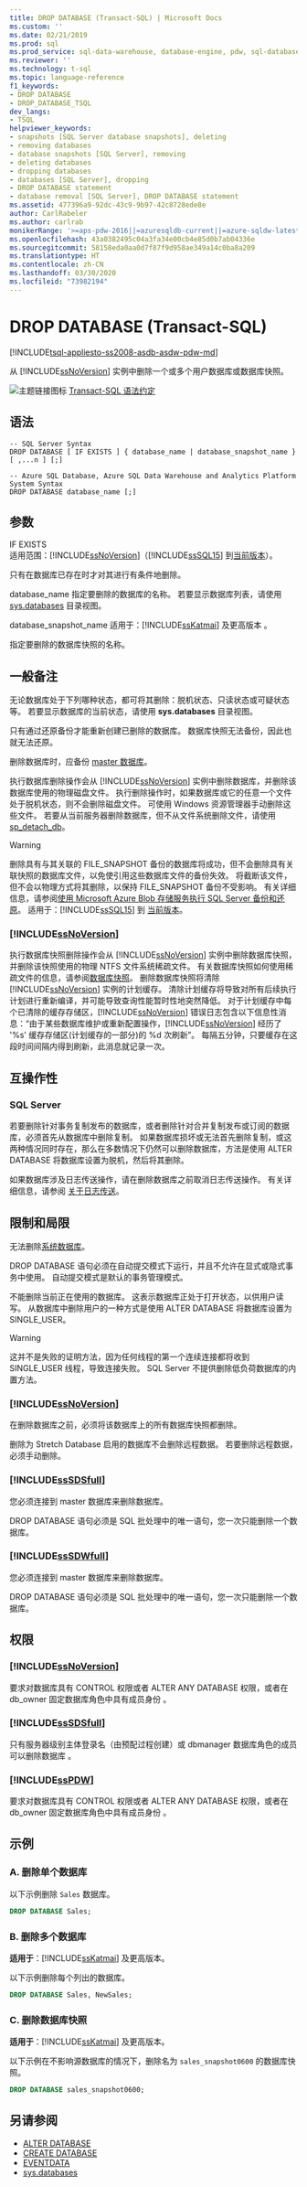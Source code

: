 ```yaml
---
title: DROP DATABASE (Transact-SQL) | Microsoft Docs
ms.custom: ''
ms.date: 02/21/2019
ms.prod: sql
ms.prod_service: sql-data-warehouse, database-engine, pdw, sql-database
ms.reviewer: ''
ms.technology: t-sql
ms.topic: language-reference
f1_keywords:
- DROP DATABASE
- DROP_DATABASE_TSQL
dev_langs:
- TSQL
helpviewer_keywords:
- snapshots [SQL Server database snapshots], deleting
- removing databases
- database snapshots [SQL Server], removing
- deleting databases
- dropping databases
- databases [SQL Server], dropping
- DROP DATABASE statement
- database removal [SQL Server], DROP DATABASE statement
ms.assetid: 477396a9-92dc-43c9-9b97-42c8728ede8e
author: CarlRabeler
ms.author: carlrab
monikerRange: '>=aps-pdw-2016||=azuresqldb-current||=azure-sqldw-latest||>=sql-server-2016||=sqlallproducts-allversions||>=sql-server-linux-2017||=azuresqldb-mi-current'
ms.openlocfilehash: 43a0382495c04a3fa34e00cb4e85d0b7ab04336e
ms.sourcegitcommit: 58158eda0aa0d7f87f9d958ae349a14c0ba8a209
ms.translationtype: HT
ms.contentlocale: zh-CN
ms.lasthandoff: 03/30/2020
ms.locfileid: "73982194"
---
```

# <a name="drop-database-transact-sql"></a>DROP DATABASE (Transact-SQL)

[!INCLUDE[tsql-appliesto-ss2008-asdb-asdw-pdw-md](../../includes/tsql-appliesto-ss2008-all-md.md)]

从 [!INCLUDE[ssNoVersion](../../includes/ssnoversion-md.md)] 实例中删除一个或多个用户数据库或数据库快照。

![主题链接图标](../../database-engine/configure-windows/media/topic-link.gif "“主题链接”图标") [Transact-SQL 语法约定](../../t-sql/language-elements/transact-sql-syntax-conventions-transact-sql.md)

## <a name="syntax"></a>语法

```
-- SQL Server Syntax
DROP DATABASE [ IF EXISTS ] { database_name | database_snapshot_name } [ ,...n ] [;]
```

```
-- Azure SQL Database, Azure SQL Data Warehouse and Analytics Platform System Syntax
DROP DATABASE database_name [;]
```

## <a name="arguments"></a>参数

IF EXISTS  
  适用范围：[!INCLUDE[ssNoVersion](../../includes/ssnoversion-md.md)]（[!INCLUDE[ssSQL15](../../includes/sssql15-md.md)] 到[当前版本](https://go.microsoft.com/fwlink/p/?LinkId=299658)）。

只有在数据库已存在时才对其进行有条件地删除。

database_name  指定要删除的数据库的名称。 若要显示数据库列表，请使用 [sys.databases](../../relational-databases/system-catalog-views/sys-databases-transact-sql.md) 目录视图。

database_snapshot_name
适用于：[!INCLUDE[ssKatmai](../../includes/sskatmai-md.md)] 及更高版本   。

指定要删除的数据库快照的名称。

## <a name="general-remarks"></a>一般备注

无论数据库处于下列哪种状态，都可将其删除：脱机状态、只读状态或可疑状态等。 若要显示数据库的当前状态，请使用 **sys.databases** 目录视图。

只有通过还原备份才能重新创建已删除的数据库。 数据库快照无法备份，因此也就无法还原。

删除数据库时，应备份 [master 数据库](../../relational-databases/databases/master-database.md)。

执行数据库删除操作会从 [!INCLUDE[ssNoVersion](../../includes/ssnoversion-md.md)] 实例中删除数据库，并删除该数据库使用的物理磁盘文件。 执行删除操作时，如果数据库或它的任意一个文件处于脱机状态，则不会删除磁盘文件。 可使用 Windows 资源管理器手动删除这些文件。 若要从当前服务器删除数据库，但不从文件系统删除文件，请使用 [sp_detach_db](../../relational-databases/system-stored-procedures/sp-detach-db-transact-sql.md)。

> [!WARNING]
> 删除具有与其关联的 FILE_SNAPSHOT 备份的数据库将成功，但不会删除具有关联快照的数据库文件，以免使引用这些数据库文件的备份失效。 将截断该文件，但不会以物理方式将其删除，以保持 FILE_SNAPSHOT 备份不受影响。 有关详细信息，请参阅[使用 Microsoft Azure Blob 存储服务执行 SQL Server 备份和还原](../../relational-databases/backup-restore/sql-server-backup-and-restore-with-microsoft-azure-blob-storage-service.md)。 适用于：[!INCLUDE[ssSQL15](../../includes/sssql15-md.md)] 到 [当前版本](https://go.microsoft.com/fwlink/p/?LinkId=299658)。

### [!INCLUDE[ssNoVersion](../../includes/ssnoversion-md.md)]

执行数据库快照删除操作会从 [!INCLUDE[ssNoVersion](../../includes/ssnoversion-md.md)] 实例中删除数据库快照，并删除该快照使用的物理 NTFS 文件系统稀疏文件。 有关数据库快照如何使用稀疏文件的信息，请参阅[数据库快照](../../relational-databases/databases/database-snapshots-sql-server.md)。 删除数据库快照将清除 [!INCLUDE[ssNoVersion](../../includes/ssnoversion-md.md)] 实例的计划缓存。 清除计划缓存将导致对所有后续执行计划进行重新编译，并可能导致查询性能暂时性地突然降低。 对于计划缓存中每个已清除的缓存存储区，[!INCLUDE[ssNoVersion](../../includes/ssnoversion-md.md)] 错误日志包含以下信息性消息：“由于某些数据库维护或重新配置操作，[!INCLUDE[ssNoVersion](../../includes/ssnoversion-md.md)] 经历了 '%s' 缓存存储区(计划缓存的一部分)的 %d 次刷新”。 每隔五分钟，只要缓存在这段时间间隔内得到刷新，此消息就记录一次。

## <a name="interoperability"></a>互操作性

### <a name="sql-server"></a>SQL Server

若要删除针对事务复制发布的数据库，或者删除针对合并复制发布或订阅的数据库，必须首先从数据库中删除复制。 如果数据库损坏或无法首先删除复制，或这两种情况同时存在，那么在多数情况下仍然可以删除数据库，方法是使用 ALTER DATABASE 将数据库设置为脱机，然后将其删除。

如果数据库涉及日志传送操作，请在删除数据库之前取消日志传送操作。 有关详细信息，请参阅 [关于日志传送](../../database-engine/log-shipping/about-log-shipping-sql-server.md)。

## <a name="limitations-and-restrictions"></a>限制和局限

无法删除[系统数据库](../../relational-databases/databases/system-databases.md)。

DROP DATABASE 语句必须在自动提交模式下运行，并且不允许在显式或隐式事务中使用。 自动提交模式是默认的事务管理模式。

不能删除当前正在使用的数据库。 这表示数据库正处于打开状态，以供用户读写。 从数据库中删除用户的一种方式是使用 ALTER DATABASE 将数据库设置为 SINGLE_USER。

> [!WARNING]
> 这并不是失败的证明方法，因为任何线程的第一个连续连接都将收到 SINGLE_USER 线程，导致连接失败。 SQL Server 不提供删除低负荷数据库的内置方法。

### [!INCLUDE[ssNoVersion](../../includes/ssnoversion-md.md)]

在删除数据库之前，必须将该数据库上的所有数据库快照都删除。

删除为 Stretch Database 启用的数据库不会删除远程数据。 若要删除远程数据，必须手动删除。

### [!INCLUDE[ssSDSfull](../../includes/sssdsfull-md.md)]

您必须连接到 master 数据库来删除数据库。

 DROP DATABASE 语句必须是 SQL 批处理中的唯一语句，您一次只能删除一个数据库。

### [!INCLUDE[ssSDWfull](../../includes/sssdwfull-md.md)]

您必须连接到 master 数据库来删除数据库。

DROP DATABASE 语句必须是 SQL 批处理中的唯一语句，您一次只能删除一个数据库。

## <a name="permissions"></a>权限

### [!INCLUDE[ssNoVersion](../../includes/ssnoversion-md.md)]

要求对数据库具有 CONTROL 权限或者 ALTER ANY DATABASE 权限，或者在 db_owner 固定数据库角色中具有成员身份    。

### [!INCLUDE[ssSDSfull](../../includes/sssdsfull-md.md)]

只有服务器级别主体登录名（由预配过程创建）或 dbmanager 数据库角色的成员可以删除数据库  。

### [!INCLUDE[ssPDW](../../includes/sspdw-md.md)]

要求对数据库具有 CONTROL 权限或者 ALTER ANY DATABASE 权限，或者在 db_owner 固定数据库角色中具有成员身份    。

## <a name="examples"></a>示例

### <a name="a-dropping-a-single-database"></a>A. 删除单个数据库

以下示例删除 `Sales` 数据库。

```sql
DROP DATABASE Sales;
```

### <a name="b-dropping-multiple-databases"></a>B. 删除多个数据库

**适用于**：[!INCLUDE[ssKatmai](../../includes/sskatmai-md.md)] 及更高版本。

以下示例删除每个列出的数据库。

```sql
DROP DATABASE Sales, NewSales;
```

### <a name="c-dropping-a-database-snapshot"></a>C. 删除数据库快照

**适用于**：[!INCLUDE[ssKatmai](../../includes/sskatmai-md.md)] 及更高版本。

以下示例在不影响源数据库的情况下，删除名为 `sales_snapshot0600` 的数据库快照。

```sql
DROP DATABASE sales_snapshot0600;
```

## <a name="see-also"></a>另请参阅

- [ALTER DATABASE](../../t-sql/statements/alter-database-transact-sql.md)
- [CREATE DATABASE](../../t-sql/statements/create-database-transact-sql.md?view=sql-server-2017)
- [EVENTDATA](../../t-sql/functions/eventdata-transact-sql.md)
- [sys.databases](../../relational-databases/system-catalog-views/sys-databases-transact-sql.md)
